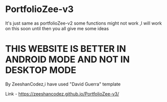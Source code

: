 # PortfolioZee-v3
It's just same as portfolioZee-v2 some functions might not work ,I will work on this soon until then you all give me some ideas


# THIS WEBSITE IS BETTER IN ANDROID MODE AND NOT IN DESKTOP MODE


By ZeeshanCodez,i have used "David Guerra" template

Link - https://zeeshancodez.github.io/PortfolioZee-v3/
